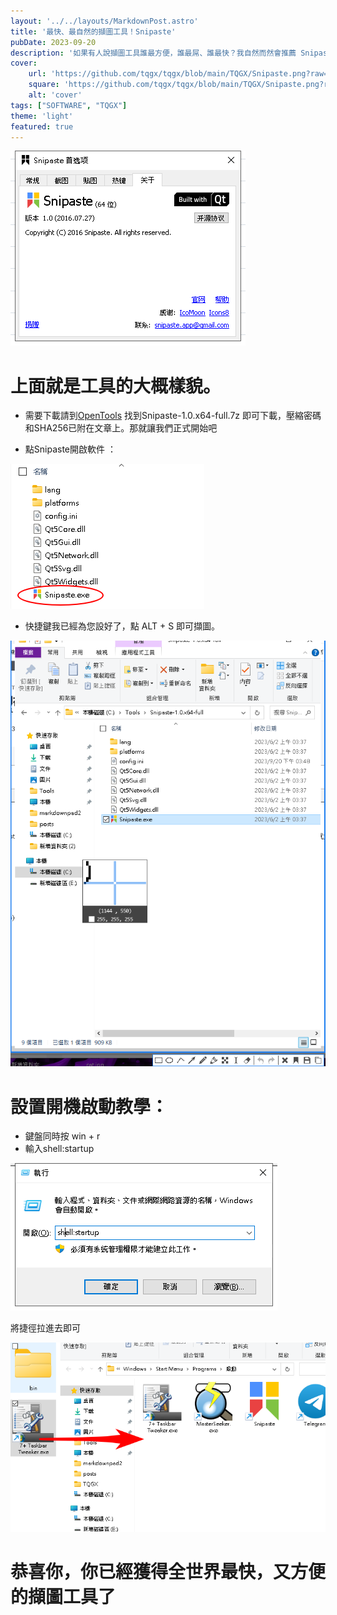 ```yaml
---
layout: '../../layouts/MarkdownPost.astro'
title: '最快、最自然的擷圖工具！Snipaste'
pubDate: 2023-09-20
description: '如果有人說擷圖工具誰最方便，誰最屌、誰最快？我自然而然會推薦 Snipaste的1.0版本。究竟它好在哪裡？簡單說你擷圖之後，可以直接抓軟體的外框，它會自動幫你選取，這就大大增加擷圖的速度！不只如此，它還可以在擷圖的過程直接點Ctlr + C複製，這是大多擷圖工具都做不到的地方，在家上有額外的小工具... '
cover:
    url: 'https://github.com/tqgx/tqgx/blob/main/TQGX/Snipaste.png?raw=true'
    square: 'https://github.com/tqgx/tqgx/blob/main/TQGX/Snipaste.png?raw=true'
    alt: 'cover'
tags: ["SOFTWARE", "TQGX"] 
theme: 'light'
featured: true
---
```

![|wide](https://github.com/tqgx/tqgx/blob/main/TQGX/Snipaste.png?raw=true)
# 上面就是工具的大概樣貌。
- 需要下載請到[OpenTools](https://github.com/tqgx/OpenTools/releases/tag/Database-All-Tools) 找到Snipaste-1.0.x64-full.7z 即可下載，壓縮密碼和SHA256已附在文章上。那就讓我們正式開始吧


- 點Snipaste開啟軟件 ：

![|inline](https://github.com/tqgx/tqgx/blob/main/TQGX/Snipaste1.png?raw=true)


- 快捷鍵我已經為您設好了，點 ALT + S 即可擷圖。

![|inline](https://github.com/tqgx/tqgx/blob/main/TQGX/Snipaste2.png?raw=true)



# 設置開機啟動教學：
- 鍵盤同時按 win + r
- 輸入shell:startup

![|inline](https://github.com/tqgx/tqgx/blob/main/TQGX/workbar5.png?raw=true)

將捷徑拉進去即可

![|inline](https://github.com/tqgx/tqgx/blob/main/TQGX/workbar6.png?raw=true)


# 
# 恭喜你，你已經獲得全世界最快，又方便的擷圖工具了